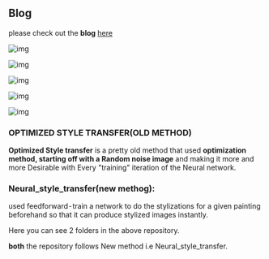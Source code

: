 ## Blog
please check out the **blog** [here](https://medium.com/@purnasaigudikandula/artistic-neural-style-transfer-with-pytorch-1543e08cc38f)

![img](images/result1.png)

![img](images/result2.png)

![img](images/result3.png)

![img](images/result4.png)

![img](images/result5.png)



### OPTIMIZED STYLE TRANSFER(OLD METHOD)

**Optimized Style transfer** is a pretty old method that used **optimization method, starting off with a Random noise image** and making it more and more Desirable with Every "training" iteration of the Neural network.

### Neural_style_transfer(new methog):

used feedforward - train a network to do the stylizations for a given painting beforehand so that it can produce stylized images instantly.

Here you can see 2 folders in the above repository.

**both** the repository follows New method i.e Neural_style_transfer.
 
 
 
